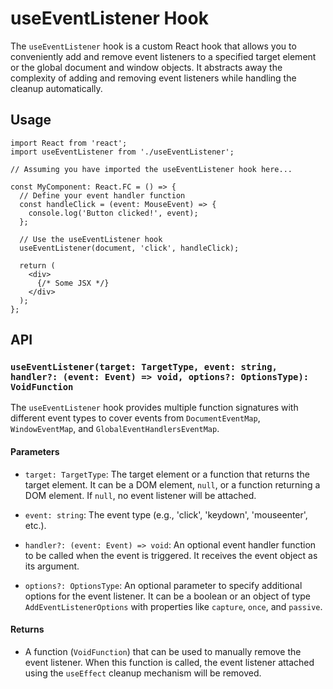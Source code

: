 # useEventListener Hook

The `useEventListener` hook is a custom React hook that allows you to conveniently add and remove event listeners to a specified target element or the global document and window objects. It abstracts away the complexity of adding and removing event listeners while handling the cleanup automatically.

## Usage

```tsx
import React from 'react';
import useEventListener from './useEventListener';

// Assuming you have imported the useEventListener hook here...

const MyComponent: React.FC = () => {
  // Define your event handler function
  const handleClick = (event: MouseEvent) => {
    console.log('Button clicked!', event);
  };

  // Use the useEventListener hook
  useEventListener(document, 'click', handleClick);

  return (
    <div>
      {/* Some JSX */}
    </div>
  );
};
```

## API

### `useEventListener(target: TargetType, event: string, handler?: (event: Event) => void, options?: OptionsType): VoidFunction`

The `useEventListener` hook provides multiple function signatures with different event types to cover events from `DocumentEventMap`, `WindowEventMap`, and `GlobalEventHandlersEventMap`.

#### Parameters

- `target: TargetType`: The target element or a function that returns the target element. It can be a DOM element, `null`, or a function returning a DOM element. If `null`, no event listener will be attached.

- `event: string`: The event type (e.g., 'click', 'keydown', 'mouseenter', etc.).

- `handler?: (event: Event) => void`: An optional event handler function to be called when the event is triggered. It receives the event object as its argument.

- `options?: OptionsType`: An optional parameter to specify additional options for the event listener. It can be a boolean or an object of type `AddEventListenerOptions` with properties like `capture`, `once`, and `passive`.

#### Returns

- A function (`VoidFunction`) that can be used to manually remove the event listener. When this function is called, the event listener attached using the `useEffect` cleanup mechanism will be removed.
